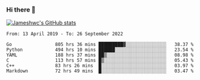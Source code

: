 ### Hi there 👋

[![Jameshwc's GitHub stats](https://github-readme-stats.vercel.app/api?username=jameshwc)](https://github.com/anuraghazra/github-readme-stats)

<!--START_SECTION:waka-->

```text
From: 13 April 2019 - To: 26 September 2022

Go                805 hrs 36 mins █████████▓░░░░░░░░░░░░░░░   38.37 %
Python            494 hrs 10 mins ██████░░░░░░░░░░░░░░░░░░░   23.54 %
YAML              188 hrs 37 mins ██▒░░░░░░░░░░░░░░░░░░░░░░   08.98 %
C                 113 hrs 57 mins █▒░░░░░░░░░░░░░░░░░░░░░░░   05.43 %
C++               83 hrs 26 mins  █░░░░░░░░░░░░░░░░░░░░░░░░   03.97 %
Markdown          72 hrs 49 mins  █░░░░░░░░░░░░░░░░░░░░░░░░   03.47 %
```

<!--END_SECTION:waka-->